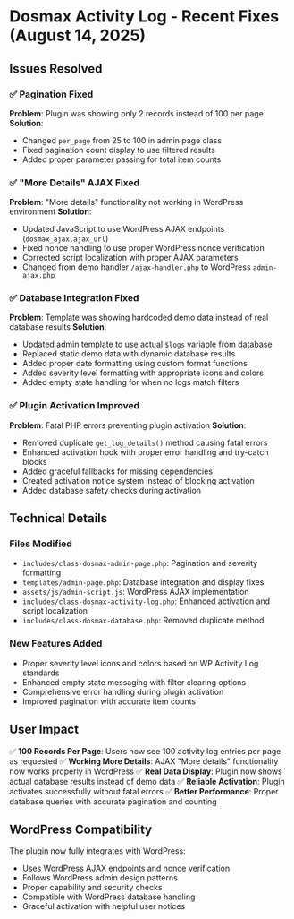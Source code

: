 # Dosmax Activity Log - Recent Fixes (August 14, 2025)

## Issues Resolved

### ✅ Pagination Fixed
**Problem**: Plugin was showing only 2 records instead of 100 per page
**Solution**: 
- Changed `per_page` from 25 to 100 in admin page class
- Fixed pagination count display to use filtered results
- Added proper parameter passing for total item counts

### ✅ "More Details" AJAX Fixed
**Problem**: "More details" functionality not working in WordPress environment
**Solution**:
- Updated JavaScript to use WordPress AJAX endpoints (`dosmax_ajax.ajax_url`)
- Fixed nonce handling to use proper WordPress nonce verification
- Corrected script localization with proper AJAX parameters
- Changed from demo handler `/ajax-handler.php` to WordPress `admin-ajax.php`

### ✅ Database Integration Fixed
**Problem**: Template was showing hardcoded demo data instead of real database results
**Solution**:
- Updated admin template to use actual `$logs` variable from database
- Replaced static demo data with dynamic database results
- Added proper date formatting using custom format functions
- Added severity level formatting with appropriate icons and colors
- Added empty state handling for when no logs match filters

### ✅ Plugin Activation Improved
**Problem**: Fatal PHP errors preventing plugin activation
**Solution**:
- Removed duplicate `get_log_details()` method causing fatal errors
- Enhanced activation hook with proper error handling and try-catch blocks
- Added graceful fallbacks for missing dependencies
- Created activation notice system instead of blocking activation
- Added database safety checks during activation

## Technical Details

### Files Modified
- `includes/class-dosmax-admin-page.php`: Pagination and severity formatting
- `templates/admin-page.php`: Database integration and display fixes
- `assets/js/admin-script.js`: WordPress AJAX implementation
- `includes/class-dosmax-activity-log.php`: Enhanced activation and script localization
- `includes/class-dosmax-database.php`: Removed duplicate method

### New Features Added
- Proper severity level icons and colors based on WP Activity Log standards
- Enhanced empty state messaging with filter clearing options
- Comprehensive error handling during plugin activation
- Improved pagination with accurate item counts

## User Impact

✅ **100 Records Per Page**: Users now see 100 activity log entries per page as requested
✅ **Working More Details**: AJAX "More details" functionality now works properly in WordPress
✅ **Real Data Display**: Plugin now shows actual database results instead of demo data
✅ **Reliable Activation**: Plugin activates successfully without fatal errors
✅ **Better Performance**: Proper database queries with accurate pagination and counting

## WordPress Compatibility

The plugin now fully integrates with WordPress:
- Uses WordPress AJAX endpoints and nonce verification
- Follows WordPress admin design patterns
- Proper capability and security checks
- Compatible with WordPress database handling
- Graceful activation with helpful user notices